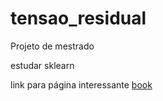 # tensao_residual

Projeto de mestrado


estudar sklearn

link para página interessante [book](https://www.amazon.com.br/Learning-Scikit-Learn-Machine-Python/dp/1783281936)




